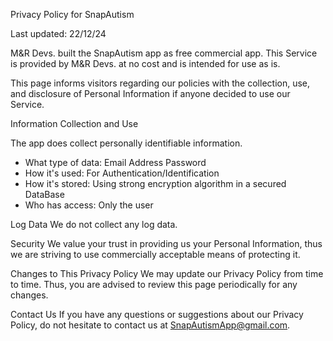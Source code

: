 Privacy Policy for SnapAutism

Last updated: 22/12/24

M&R Devs. built the SnapAutism app as free commercial app. This Service is provided by M&R Devs. at no cost and is intended for use as is.

This page informs visitors regarding our policies with the collection, use, and disclosure of Personal Information if anyone decided to use our Service.

Information Collection and Use

The app does collect personally identifiable information.


- What type of data:
Email Address
Password
- How it's used:
For Authentication/Identification
- How it's stored:
Using strong encryption algorithm in a secured DataBase
- Who has access:
Only the user

Log Data
We do not collect any log data.



Security
We value your trust in providing us your Personal Information, thus we are striving to use commercially acceptable means of protecting it.

Changes to This Privacy Policy
We may update our Privacy Policy from time to time. Thus, you are advised to review this page periodically for any changes.

Contact Us
If you have any questions or suggestions about our Privacy Policy, do not hesitate to contact us at SnapAutismApp@gmail.com.
